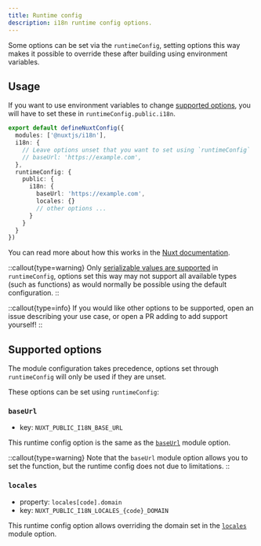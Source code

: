 ```yaml
---
title: Runtime config
description: i18n runtime config options.
---
```


Some options can be set via the `runtimeConfig`, setting options this way makes it possible to override these after building using environment variables.

## Usage

If you want to use environment variables to change [supported options](#supported-options), you will have to set these in `runtimeConfig.public.i18n`.

```ts {}[nuxt.config.ts]
export default defineNuxtConfig({
  modules: ['@nuxtjs/i18n'],
  i18n: {
    // Leave options unset that you want to set using `runtimeConfig`
    // baseUrl: 'https://example.com',
  },
  runtimeConfig: {
    public: {
      i18n: {
        baseUrl: 'https://example.com',
        locales: {}
        // other options ...
      }
    }
  }
})
```

You can read more about how this works in the [Nuxt documentation](https://nuxt.com/docs/guide/going-further/runtime-config#environment-variables).

::callout{type=warning}
Only [serializable values are supported](https://nuxt.com/docs/guide/going-further/runtime-config#serialization) in `runtimeConfig`, options set this way may not support all available types (such as functions) as would normally be possible using the default configuration.
::

::callout{type=info}
If you would like other options to be supported, open an issue describing your use case, or open a PR adding to add support yourself!
::

## Supported options

The module configuration takes precedence, options set through `runtimeConfig` will only be used if they are unset.

These options can be set using `runtimeConfig`:

### `baseUrl`

- key: `NUXT_PUBLIC_I18N_BASE_URL`

This runtime config option is the same as the [`baseUrl`](/docs/v8/options/routing#baseUrl) module option.

::callout{type=warning}
Note that the `baseUrl` module option allows you to set the function, but the runtime config does not due to limitations.
::

### `locales`

- property: `locales[code].domain`
- key: `NUXT_PUBLIC_I18N_LOCALES_{code}_DOMAIN`

This runtime config option allows overriding the domain set in the [`locales`](/docs/v8/options/routing#locales) module option.
